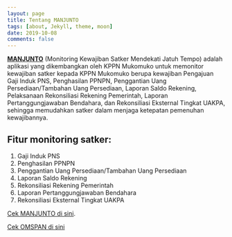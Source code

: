 ```yaml
---
layout: page
title: Tentang MANJUNTO
tags: [about, Jekyll, theme, moon]
date: 2019-10-08
comments: false
---
```

    
<a href="https://kppnmuko.github.io/"><b>MANJUNTO</b></a> (Monitoring Kewajiban Satker Mendekati Jatuh Tempo) adalah aplikasi yang dikembangkan oleh KPPN Mukomuko untuk memonitor kewajiban satker kepada KPPN Mukomuko berupa kewajiban Pengajuan Gaji Induk PNS, Penghasilan PPNPN, Penggantian Uang Persediaan/Tambahan Uang Persediaan, Laporan Saldo Rekening, Pelaksanaan Rekonsiliasi Rekening Pemerintah, Laporan Pertanggungjawaban Bendahara, dan Rekonsiliasi Eksternal Tingkat UAKPA, sehingga memudahkan satker dalam menjaga ketepatan pemenuhan kewajibannya.

## Fitur monitoring satker:
1. Gaji Induk PNS
2. Penghasilan PPNPN
3. Penggantian Uang Persediaan/Tambahan Uang Persediaan
3. Laporan Saldo Rekening
4. Rekonsiliasi Rekening Pemerintah
5. Laporan Pertanggungjawaban Bendahara
6. Rekonsiliasi Eksternal Tingkat UAKPA

[Cek MANJUNTO di sini](https://kppnmuko.github.io/manjunto).

[Cek OMSPAN di sini](https://spanint.kemenkeu.go.id)
